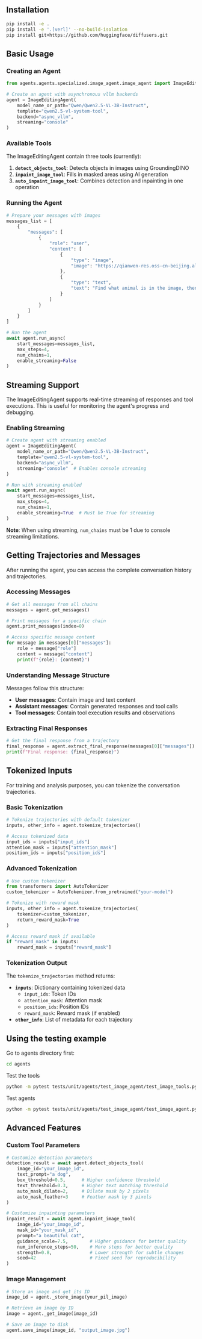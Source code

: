 ## Installation

```bash
pip install -e .
pip install -e '.[verl]' --no-build-isolation
pip install git+https://github.com/huggingface/diffusers.git
```

## Basic Usage


### Creating an Agent

```python
from agents.agents.specialized.image_agent.image_agent import ImageEditingAgent

# Create an agent with asynchronous vllm backends
agent = ImageEditingAgent(
    model_name_or_path="Qwen/Qwen2.5-VL-3B-Instruct",
    template="qwen2.5-vl-system-tool",
    backend="async_vllm",
    streaming="console"
)
```

### Available Tools

The ImageEditingAgent contain three tools (currently):

1. **`detect_objects_tool`**: Detects objects in images using GroundingDINO
2. **`inpaint_image_tool`**: Fills in masked areas using AI generation
3. **`auto_inpaint_image_tool`**: Combines detection and inpainting in one operation

### Running the Agent

```python
# Prepare your messages with images
messages_list = [
    {
        "messages": [
            {
                "role": "user",
                "content": [
                    {
                        "type": "image",
                        "image": "https://qianwen-res.oss-cn-beijing.aliyuncs.com/Qwen-VL/assets/demo.jpeg"
                    },
                    {
                        "type": "text",
                        "text": "Find what animal is in the image, then inpaint it with a cat."
                    }
                ]
            }
        ]
    }
]

# Run the agent
await agent.run_async(
    start_messages=messages_list,
    max_steps=4,
    num_chains=1,
    enable_streaming=False
)
```

## Streaming Support

The ImageEditingAgent supports real-time streaming of responses and tool executions. This is useful for monitoring the agent's progress and debugging.

### Enabling Streaming

```python
# Create agent with streaming enabled
agent = ImageEditingAgent(
    model_name_or_path="Qwen/Qwen2.5-VL-3B-Instruct",
    template="qwen2.5-vl-system-tool",
    backend="async_vllm",
    streaming="console"  # Enables console streaming
)

# Run with streaming enabled
await agent.run_async(
    start_messages=messages_list,
    max_steps=4,
    num_chains=1,
    enable_streaming=True  # Must be True for streaming
)
```

**Note**: When using streaming, `num_chains` must be 1 due to console streaming limitations.



## Getting Trajectories and Messages

After running the agent, you can access the complete conversation history and trajectories.

### Accessing Messages

```python
# Get all messages from all chains
messages = agent.get_messages()

# Print messages for a specific chain
agent.print_messages(index=0)

# Access specific message content
for message in messages[0]["messages"]:
    role = message["role"]
    content = message["content"]
    print(f"{role}: {content}")
```

### Understanding Message Structure

Messages follow this structure:
- **User messages**: Contain image and text content
- **Assistant messages**: Contain generated responses and tool calls
- **Tool messages**: Contain tool execution results and observations

### Extracting Final Responses

```python
# Get the final response from a trajectory
final_response = agent.extract_final_response(messages[0]["messages"])
print(f"Final response: {final_response}")
```

## Tokenized Inputs

For training and analysis purposes, you can tokenize the conversation trajectories.

### Basic Tokenization

```python
# Tokenize trajectories with default tokenizer
inputs, other_info = agent.tokenize_trajectories()

# Access tokenized data
input_ids = inputs["input_ids"]
attention_mask = inputs["attention_mask"]
position_ids = inputs["position_ids"]
```

### Advanced Tokenization

```python
# Use custom tokenizer
from transformers import AutoTokenizer
custom_tokenizer = AutoTokenizer.from_pretrained("your-model")

# Tokenize with reward mask
inputs, other_info = agent.tokenize_trajectories(
    tokenizer=custom_tokenizer,
    return_reward_mask=True
)

# Access reward mask if available
if "reward_mask" in inputs:
    reward_mask = inputs["reward_mask"]
```

### Tokenization Output

The `tokenize_trajectories` method returns:
- **`inputs`**: Dictionary containing tokenized data
  - `input_ids`: Token IDs
  - `attention_mask`: Attention mask
  - `position_ids`: Position IDs
  - `reward_mask`: Reward mask (if enabled)
- **`other_info`**: List of metadata for each trajectory

## Using the testing example

Go to agents directory first:
```bash
cd agents
```
Test the tools
```bash
python -m pytest tests/unit/agents/test_image_agent/test_image_tools.py -s
```
Test agents
```bash
python -m pytest tests/unit/agents/test_image_agent/test_image_agent.py -s
```

## Advanced Features

### Custom Tool Parameters

```python
# Customize detection parameters
detection_result = await agent.detect_objects_tool(
    image_id="your_image_id",
    text_prompt="a dog",
    box_threshold=0.5,      # Higher confidence threshold
    text_threshold=0.3,     # Higher text matching threshold
    auto_mask_dilate=2,     # Dilate mask by 2 pixels
    auto_mask_feather=3     # Feather mask by 3 pixels
)

# Customize inpainting parameters
inpaint_result = await agent.inpaint_image_tool(
    image_id="your_image_id",
    mask_id="your_mask_id",
    prompt="a beautiful cat",
    guidance_scale=7.5,        # Higher guidance for better quality
    num_inference_steps=50,    # More steps for better quality
    strength=0.8,              # Lower strength for subtle changes
    seed=42                    # Fixed seed for reproducibility
)
```

### Image Management

```python
# Store an image and get its ID
image_id = agent._store_image(your_pil_image)

# Retrieve an image by ID
image = agent._get_image(image_id)

# Save an image to disk
agent.save_image(image_id, "output_image.jpg")
```
